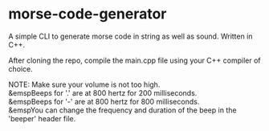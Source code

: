 # morse-code-generator
A simple CLI to generate morse code in string as well as sound. Written in C++.

After cloning the repo, compile the main.cpp file using your C++ compiler of choice.

NOTE: Make sure your volume is not too high.<br> 
&emspBeeps for '.' are at 800 hertz for 200 milliseconds.<br>
&emspBeeps for '-' are at 800 hertz for 800 milliseconds.<br>
&emspYou can change the frequency and duration of the beep in the 'beeper' header file.
